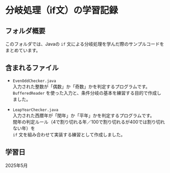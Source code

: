 # 分岐処理（if文）の学習記録

## フォルダ概要
このフォルダでは、Javaの `if` 文による分岐処理を学んだ際のサンプルコードをまとめています。

## 含まれるファイル
- `EvenOddChecker.java`  
  入力された整数が「偶数」か「奇数」かを判定するプログラムです。  
  `BufferedReader` を使った入力と、条件分岐の基本を練習する目的で作成しました。

- `LeapYearChecker.java`  
  入力された西暦年が「閏年」か「平年」かを判定するプログラムです。  
  閏年の判定ルール（4で割り切れる年／100で割り切れるが400では割り切れない年）を  
  `if` 文を組み合わせて実装する練習として作成しました。
  
## 学習日
2025年5月